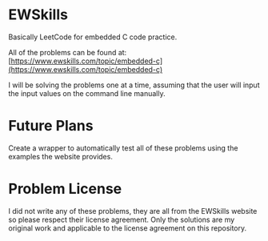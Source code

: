 # EWSkills
Basically LeetCode for embedded C code practice.

All of the problems can be found at: [https://www.ewskills.com/topic/embedded-c](https://www.ewskills.com/topic/embedded-c)

I will be solving the problems one at a time, assuming that the user will input the input values on the command line manually.

# Future Plans
Create a wrapper to automatically test all of these problems using the examples the website provides.

# Problem License
I did not write any of these problems, they are all from the EWSkills website so please respect their license agreement. Only the solutions are my original work and applicable to the license agreement on this repository.